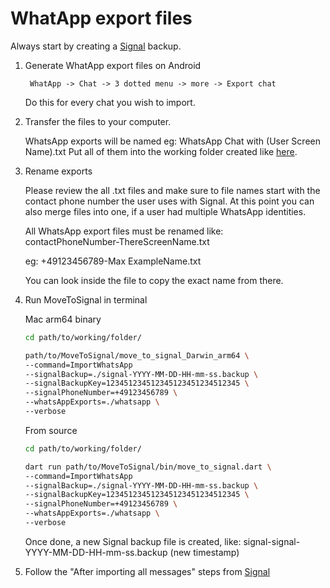 # WhatApp export files

Always start by creating a [Signal](docs/Signal.md) backup.

1. Generate WhatApp export files on Android

   ```text
    WhatApp -> Chat -> 3 dotted menu -> more -> Export chat
   ```

   Do this for every chat you wish to import.

2. Transfer the files to your computer.

   WhatsApp exports will be named eg: WhatsApp Chat with (User Screen Name).txt
   Put all of them into the working folder created like [here](docs/Signal.md).

3. Rename exports

   Please review the all .txt files and make sure to file names start with the contact phone number the user uses with Signal.
   At this point you can also merge files into one, if a user had multiple WhatsApp identities.

   All WhatsApp export files must be renamed like:  
   contactPhoneNumber-ThereScreenName.txt

   eg: +49123456789-Max ExampleName.txt

   You can look inside the file to copy the exact name from there.

4. Run MoveToSignal in terminal

   Mac arm64 binary

   ```bash
   cd path/to/working/folder/

   path/to/MoveToSignal/move_to_signal_Darwin_arm64 \
   --command=ImportWhatsApp
   --signalBackup=./signal-YYYY-MM-DD-HH-mm-ss.backup \
   --signalBackupKey=123451234512345123451234512345 \
   --signalPhoneNumber=+49123456789 \
   --whatsAppExports=./whatsapp \
   --verbose
   ```

   From source

   ```bash
   cd path/to/working/folder/

   dart run path/to/MoveToSignal/bin/move_to_signal.dart \
   --command=ImportWhatsApp
   --signalBackup=./signal-YYYY-MM-DD-HH-mm-ss.backup \
   --signalBackupKey=123451234512345123451234512345 \
   --signalPhoneNumber=+49123456789 \
   --whatsAppExports=./whatsapp \
   --verbose
   ```

   Once done, a new Signal backup file is created, like: signal-signal-YYYY-MM-DD-HH-mm-ss.backup (new timestamp)

5. Follow the "After importing all messages" steps from [Signal](docs/Signal.md)
